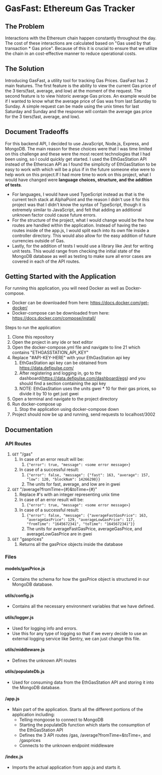 # GasFast: Ethereum Gas Tracker

## The Problem

Interactions with the Ethereum chain happen constantly throughout the day. The cost of these interactions are calculated based on "Gas used by that transaction \* Gas price". Because of this it is crucial to ensure that we utilize the chain in an cost-effective manner to reduce operational costs.

## The Solution

Introducing GasFast, a utility tool for tracking Gas Prices. GasFast has 2 main features. The first feature is the ability to view the current Gas price of the 3 tiers(fast, average, and low) at the moment of the request. The second feature is to view historic average Gas prices. An example would be if I wanted to know what the average price of Gas was from last Saturday to Sunday. A simple request can be made using the unix times for last Saturday and Sunday and the response will contain the average gas price for the 3 tiers(fast, average, and low).

## Document Tradeoffs

For this backend API, I decided to use JavaScript, Node.js, Express, and MongoDB. The main reason for these choices were that I was time limited on this challenge and these were the most recent technologies that I had been using, so I could quickly get started. I used the EthGasStation API instead of the Etherscan API as I found the simplicity of EthGasStation to be easy to work with which will be a plus if in the future someone else were to help work on this project.If I had more time to work on this project, what I would have changed were **language choices, structure, and the addition of tests**.

- For languages, I would have used TypeScript instead as that is the current tech stack at AlphaPoint and the reason I didn't use it for this project was that I didn't know the syntax of TypeScript, though it is extremely similar to JavaScript, and felt that adding an additional unknown factor could cause future errors.
- For the structure of the project, what I would change would be the how routes are handled within the application. Instead of having the two routes inside of the app.js, I would split each into its own file inside a controller directory. This would also allow for the easy addition of future currencies outside of Gas.
- Lastly, for the addition of tests I would use a library like Jest for writing unit tests. This would range from checking the initial state of the MongoDB database as well as testing to make sure all error cases are covered in each of the API routes.

## Getting Started with the Application

For running this application, you will need Docker as well as Docker-compose.

- Docker can be downloaded from here: https://docs.docker.com/get-docker/
- Docker-compose can be downloaded from here: https://docs.docker.com/compose/install/

Steps to run the application:

1. Clone this repository
2. Open the project in any ide or text editor
3. Open the docker-compose.yml file and navigate to line 21 which contains "ETHGASSTATION_API_KEY"
4. Replace "#API-KEY-HERE" with your EthGasStation api key
   1. EthGasStation api key can be obtained from https://data.defipulse.com/
   2. After registering and logging in, go to the dashboard(https://data.defipulse.com/dashboard/egs) and you should find a section containing the api key
   3. NOTE: EthGasStation uses the units gwei \* 10 for their gas prices, so divide it by 10 to get just gwei
5. Open a terminal and navigate to the project directory
6. Run docker-compose up
   1. Stop the application using docker-compose down
7. Project should now be up and running, send requests to localhost/3002

## Documentation

### API Routes

1. `GET` "/gas"
   1. In case of an error result will be:
      1. `{"error": true, "message": <some error message>}`
   2. In case of a successful result:
      1. `{"error": false, "message": {"fast": 163, "average": 157, "low": 120, "blockNum": 14266298}}`
      2. The units for fast, average, and low are in gwei
2. `GET` "/average?fromTime={#}&toTime={#}"
   1. Replace #'s with an integer representing unix time
   2. In case of an error result will be:
      1. `{"error": true, "message": <some error message>}`
   3. In case of a successful result:
      1. `{"error": false, "message": {"averageFastGasPrice": 163, "averageGasPrice": 129, "averageLowGasPrice": 117, "fromTime": "1645672341", "toTime": "1645672341"}}`
      2. The units for averageFastGasPrice, averageGasPrice, and averageLowGasPrice are in gwei
3. `GET` "gasprices"
   1. Returns all the gasPrice objects inside the database

### Files

#### models/gasPrice.js

- Contains the schema for how the gasPrice object is structured in our MongoDB database.

#### utils/config.js

- Contains all the necessary environment variables that we have defined.

#### utils/logger.js

- Used for logging info and errors.
- Use this for any type of logging so that if we every decide to use an external logging service like Sentry, we can just change this file.

#### utils/middleware.js

- Defines the unknown API routes

#### utils/populateDb.js

- Used for consuming data from the EthGasStation API and storing it into the MongoDB database.

#### /app.js

- Main part of the application. Starts all the different portions of the application including:
  - Telling mongoose to connect to MongoDB
  - Starting the populateDb function which starts the consumption of the EthGasStation API
  - Defines the 3 API routes /gas, /average?fromTime=&toTime=, and /gasprices
  - Connects to the unknown endpoint middleware

#### /index.js

- Imports the actual application from app.js and starts it.
